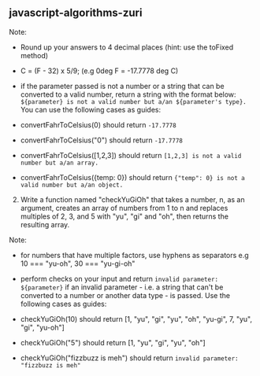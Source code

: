 ## javascript-algorithms-zuri

Note:

- Round up your answers to 4 decimal places (hint: use the toFixed method)
- C = (F - 32) x 5/9; (e.g 0deg F = -17.7778 deg C)
- if the parameter passed is not a number or a string that can be converted to a valid number, return a string with the format below:
  `${parameter} is not a valid number but a/an ${parameter's type}.`
  You can use the following cases as guides:

- convertFahrToCelsius(0) should return `-17.7778`
- convertFahrToCelsius("0") should return `-17.7778`
- convertFahrToCelsius([1,2,3]) should return `[1,2,3] is not a valid number but a/an array.`
- convertFahrToCelsius({temp: 0}) should return `{"temp": 0} is not a valid number but a/an object.`

2. Write a function named "checkYuGiOh" that takes a number, n, as an argument, creates an array of numbers from 1 to n and replaces multiples of 2, 3, and 5 with "yu", "gi" and "oh", then returns the resulting array.

Note:

- for numbers that have multiple factors, use hyphens as separators
  e.g 10 === "yu-oh", 30 === "yu-gi-oh"
- perform checks on your input and return `invalid parameter: ${parameter}` if an invalid parameter - i.e. a string that can't be converted to a number or another data type - is passed.
  Use the following cases as guides:

- checkYuGiOh(10) should return [1, "yu", "gi", "yu", "oh", "yu-gi", 7, "yu", "gi", "yu-oh"]
- checkYuGiOh("5") should return [1, "yu", "gi", "yu", "oh"]
- checkYuGiOh("fizzbuzz is meh") should return `invalid parameter: "fizzbuzz is meh"`
